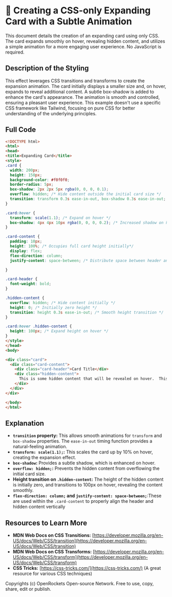 # 🐞 Creating a CSS-only Expanding Card with a Subtle Animation


This document details the creation of an expanding card using only CSS.  The card expands smoothly on hover, revealing hidden content, and utilizes a simple animation for a more engaging user experience.  No JavaScript is required.


## Description of the Styling

This effect leverages CSS transitions and transforms to create the expansion animation.  The card initially displays a smaller size and, on hover, expands to reveal additional content. A subtle box-shadow is added to enhance the card's appearance.  The animation is smooth and controlled, ensuring a pleasant user experience.  This example doesn't use a specific CSS framework like Tailwind, focusing on pure CSS for better understanding of the underlying principles.

## Full Code

```html
<!DOCTYPE html>
<html>
<head>
<title>Expanding Card</title>
<style>
.card {
  width: 200px;
  height: 150px;
  background-color: #f0f0f0;
  border-radius: 5px;
  box-shadow: 2px 2px 5px rgba(0, 0, 0, 0.1);
  overflow: hidden; /* Hide content outside the initial card size */
  transition: transform 0.3s ease-in-out, box-shadow 0.3s ease-in-out; /* Smooth transitions */
}

.card:hover {
  transform: scale(1.1); /* Expand on hover */
  box-shadow: 4px 4px 10px rgba(0, 0, 0, 0.2); /* Increased shadow on hover */
}

.card-content {
  padding: 10px;
  height: 100%; /* Occupies full card height initially*/
  display: flex;
  flex-direction: column;
  justify-content: space-between; /* Distribute space between header and hidden content */

}

.card-header {
  font-weight: bold;
}

.hidden-content {
  overflow: hidden; /* Hide content initially */
  height: 0; /* Initially zero height */
  transition: height 0.3s ease-in-out; /* Smooth height transition */
}

.card:hover .hidden-content {
  height: 100px; /* Expand height on hover */
}
</style>
</head>
<body>

<div class="card">
  <div class="card-content">
    <div class="card-header">Card Title</div>
    <div class="hidden-content">
      This is some hidden content that will be revealed on hover.  This allows for a clean and engaging user experience.
    </div>
  </div>
</div>

</body>
</html>
```


## Explanation

* **`transition` property:** This allows smooth animations for `transform` and `box-shadow` properties. The `ease-in-out` timing function provides a natural-feeling animation.
* **`transform: scale(1.1);`:** This scales the card up by 10% on hover, creating the expansion effect.
* **`box-shadow`:**  Provides a subtle shadow, which is enhanced on hover.
* **`overflow: hidden;`:**  Prevents the hidden content from overflowing the initial card size.
* **Height transition on `.hidden-content`:**  The height of the hidden content is initially zero, and transitions to 100px on hover, revealing the content smoothly.
* **`flex-direction: column;` and `justify-content: space-between;`**:These are used within the `.card-content` to properly align the header and hidden content vertically


## Resources to Learn More

* **MDN Web Docs on CSS Transitions:** [https://developer.mozilla.org/en-US/docs/Web/CSS/transition](https://developer.mozilla.org/en-US/docs/Web/CSS/transition)
* **MDN Web Docs on CSS Transforms:** [https://developer.mozilla.org/en-US/docs/Web/CSS/transform](https://developer.mozilla.org/en-US/docs/Web/CSS/transform)
* **CSS Tricks:** [https://css-tricks.com/](https://css-tricks.com/) (A great resource for various CSS techniques)


Copyrights (c) OpenRockets Open-source Network. Free to use, copy, share, edit or publish.

